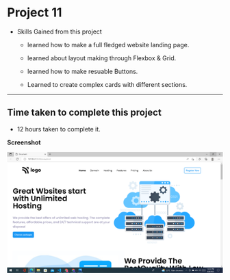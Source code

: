 # Project 11

- Skills Gained from this project

  - learned how to make a full fledged website landing page.

  - learned about layout making through Flexbox & Grid.

  - learned how to make resuable Buttons.

  - Learned to create complex cards with different sections.

---

## Time taken to complete this project

- 12 hours taken to complete it.

**Screenshot**

![hosting](/screenshot/hosting.png)
